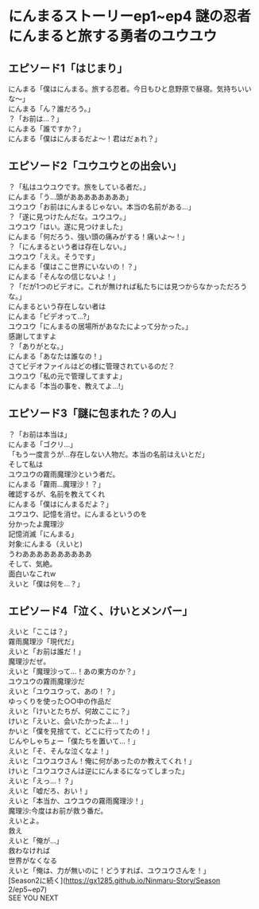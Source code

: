 # にんまるストーリーep1~ep4 謎の忍者にんまると旅する勇者のユウユウ
## エピソード1「はじまり」
にんまる「僕はにんまる。旅する忍者。今日もひと息野原で昼寝。気持ちいいな〜」  
にんまる「ん？誰だろう。」  
？「お前は…？」  
にんまる「誰ですか？」  
にんまる「僕はにんまるだよ〜！君はだぁれ？」  
## エピソード2「ユウユウとの出会い」
？「私はユウユウです。旅をしている者だ。」  
にんまる「う…頭がああああああああ」  
ユウユウ「お前はにんまるじゃない。本当の名前がある…」  
？「遂に見つけたんだな。ユウユウ。」  
ユウユウ「はい。遂に見つけました」  
にんまる「何だろう、強い頭の痛みがする！痛いよ〜！」  
？「にんまるという者は存在しない。」  
ユウユウ「ええ。そうです」   
にんまる「僕はここ世界にいないの！？」  
にんまる「そんなの信じないよ！」  
？「だが1つのビデオに。これが無ければ私たちには見つからなかっただろうな。」  
にんまるという存在しない者は  
にんまる「ビデオって...?」  
ユウユウ「にんまるの居場所があなたによって分かった。」  
感謝してますよ  
？「ありがとな。」  
にんまる「あなたは誰なの！」  
さてビデオファイルはどの様に管理されているのだ？  
ユウユウ「私の元で管理してますよ」  
にんまる「本当の事を、教えてよ...!」  
## エピソード3「謎に包まれた？の人」
？「お前は本当は」  
にんまる「ゴクリ...」  
「もう一度言うが…存在しない人物だ。本当の名前はえいとだ」  
そして私は  
ユウユウの霧雨魔理沙という者だ。  
にんまる「霧雨...魔理沙！？」  
確認するが、名前を教えてくれ  
にんまる「僕はにんまるだよ？」  
ユウユウ、記憶を消せ。にんまるというのを  
分かったよ魔理沙  
記憶消滅「にんまる」  
対象:にんまる（えいと)  
うわああああああああああ  
そして、気絶。  
面白いなこれw  
えいと「僕は何を...？」  
## エピソード4「泣く、けいとメンバー」
えいと「ここは？」  
霧雨魔理沙「現代だ」  
えいと「お前は誰だ！」  
魔理沙だぜ。  
えいと「魔理沙って...！あの東方のか？」  
ユウユウの霧雨魔理沙だ  
えいと「ユウユウって、あの！？」  
ゆっくりを使った○○中の作品だ  
えいと「けいとたちが、何故ここに？」  
けいと「えいと、会いたかったよ...！」  
かいと「僕を見捨てて、どこに行ってたの！」  
じんやしゃちょー「僕たちを置いて...！」   
えいと「そ、そんな泣くなよ！」  
えいと「ユウユウさん！俺に何があったのか教えてくれ！」  
けいと「ユウユウさんは逆ににんまるになってしまった」  
えいと「えっ...！？」  
えいと「嘘だろ、おい！」  
えいと「本当か、ユウユウの霧雨魔理沙！」  
魔理沙:今度はお前が救う番だ。  
えいとよ。  
救え  
えいと「俺が...」  
救わなければ  
世界がなくなる  
えいと「俺は、力が無いのに！どうすれば、ユウユウさんを！」  
[Season2に続く](https://gx1285.github.io/Ninmaru-Story/Season 2/ep5~ep7)   
SEE YOU NEXT  

